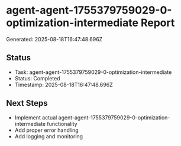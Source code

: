 # agent-agent-1755379759029-0-optimization-intermediate Report

Generated: 2025-08-18T16:47:48.696Z

## Status
- Task: agent-agent-1755379759029-0-optimization-intermediate
- Status: Completed
- Timestamp: 2025-08-18T16:47:48.696Z

## Next Steps
- Implement actual agent-agent-1755379759029-0-optimization-intermediate functionality
- Add proper error handling
- Add logging and monitoring
